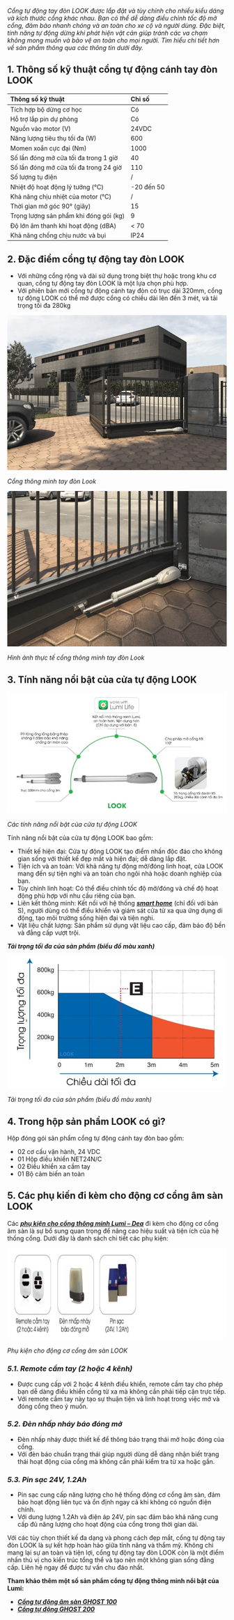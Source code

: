 ﻿*Cổng tự động tay đòn LOOK được lắp đặt và tùy chỉnh cho nhiều kiểu dáng và kích thước cổng khác nhau. Bạn có thể dễ dàng điều chỉnh tốc độ mở cổng, đảm bảo nhanh chóng và an toàn cho xe cộ và người dùng. Đặc biệt, tính năng tự động dừng khi phát hiện vật cản giúp tránh các va chạm không mong muốn và bảo vệ an toàn cho mọi người. Tìm hiểu chi tiết hơn về sản phẩm thông qua các thông tin dưới đây.*
## **1. Thông số kỹ thuật cổng tự động cánh tay đòn LOOK**

|**Thông số kỹ thuật**|**Chỉ số**|
| :- | :- |
|Tích hợp bộ dừng cơ học|Có|
|Hỗ trợ lắp pin dự phòng|Có|
|Nguồn vào motor (V)|24VDC|
|Năng lượng tiêu thụ tối đa (W)|600|
|Momen xoắn cực đại (Nm)|1000|
|Số lần đóng mở cửa tối đa trong 1 giờ|40|
|Số lần đóng mở cửa tối đa trong 24 giờ|110|
|Số lượng tụ điện|/|
|Nhiệt độ hoạt động lý tưởng (°C)|-20 đến 50|
|Khả năng chịu nhiệt của motor (°C)|/|
|Thời gian mở góc 90° (giây)|15|
|Trọng lượng sản phẩm khi đóng gói (kg)|9|
|Độ lớn âm thanh khi hoạt động (dBA)|< 70|
|Khả năng chống chịu nước và bụi|IP24|
## **2. Đặc điểm cổng tự động tay đòn LOOK**
- Với những cổng rộng và dài sử dụng trong biệt thự hoặc trong khu cơ quan, cổng tự động tay đòn LOOK là một lựa chọn phù hợp.
- Với phiên bản mới cổng tự động cánh tay đòn có trục dài 320mm, cổng tự động LOOK có thể mở được cổng có chiều dài lên đến 3 mét, và tải trọng tối đa 280kg

![Cổng tự động tay đòn Look](Aspose.Words.2df11a85-4538-4e29-b79a-3fb8f4e18f88.001.jpeg)

*Cổng thông minh tay đòn Look*

![Cổng tự động tay đòn Look ảnh thực tế](Aspose.Words.2df11a85-4538-4e29-b79a-3fb8f4e18f88.002.jpeg)

*Hình ảnh thực tế cổng thông minh tay đòn Look*
## **3. Tính năng nổi bật của cửa tự động LOOK**
![Các tính năng nổi bật của cửa tự động LOOK](Aspose.Words.2df11a85-4538-4e29-b79a-3fb8f4e18f88.003.jpeg)

*Các tính năng nổi bật của cửa tự động LOOK*

Tính năng nổi bật của cửa tự động LOOK bao gồm:

- Thiết kế hiện đại: Cửa tự động LOOK tạo điểm nhấn độc đáo cho không gian sống với thiết kế đẹp mắt và hiện đại; dễ dàng lắp đặt.
- Tiện ích và an toàn: Với khả năng tự động mở/đóng linh hoạt, cửa LOOK mang đến sự tiện nghi và an toàn cho ngôi nhà hoặc doanh nghiệp của bạn.
- Tùy chỉnh linh hoạt: Có thể điều chỉnh tốc độ mở/đóng và chế độ hoạt động phù hợp với nhu cầu riêng của bạn.
- Liên kết thông minh: Kết nối với hệ thống [***smart home***](https://lumi.vn/) (chỉ đối với bản S), người dùng có thể điều khiển và giám sát cửa từ xa qua ứng dụng di động, tạo môi trường sống hiện đại và tiện nghi.
- Vật liệu chất lượng: Sản phẩm sử dụng vật liệu cao cấp, đảm bảo độ bền và đẳng cấp vượt trội.

***Tải trọng tối đa của sản phẩm (biểu đồ màu xanh)***

![Tải trọng tối đa của sản phẩm (biểu đồ màu xanh)](Aspose.Words.2df11a85-4538-4e29-b79a-3fb8f4e18f88.004.jpeg)

*Tải trọng tối đa của sản phẩm (biểu đồ màu xanh)*
## **4. Trong hộp sản phẩm LOOK có gì?**
Hộp đóng gói sản phẩm cổng tự động cánh tay đòn bao gồm:

- 02 cơ cấu vận hành, 24 VDC
- 01 Hộp điều khiển NET24N/C
- 02 Điều khiển xa cầm tay
- 01 Bộ cảm biến an toàn
## **5. Các phụ kiến đi kèm cho động cơ cổng âm sàn LOOK**
Các [***phụ kiện cho cổng thông minh Lumi – Dea***](https://lumi.vn/san-pham/phu-kien-them-cho-cong-tu-dong.html) đi kèm cho động cơ cổng âm sàn là sự bổ sung quan trọng để nâng cao hiệu suất và tiện ích của hệ thống cổng. Dưới đây là danh sách chi tiết các phụ kiện:

![Phụ kiện cho động cơ cổng âm sàn LOOK](Aspose.Words.2df11a85-4538-4e29-b79a-3fb8f4e18f88.005.jpeg)

*Phụ kiện cho động cơ cổng âm sàn LOOK*
### ***5.1. Remote cầm tay (2 hoặc 4 kênh)***
- Được cung cấp với 2 hoặc 4 kênh điều khiển, remote cầm tay cho phép bạn dễ dàng điều khiển cổng từ xa mà không cần phải tiếp cận trực tiếp.
- Với remote cầm tay này tạo sự thuận tiện và linh hoạt trong việc mở và đóng cổng theo ý muốn.
### ***5.2. Đèn nhấp nháy báo đóng mở***
- Đèn nhấp nháy được thiết kế để thông báo trạng thái mở hoặc đóng của cổng.
- Với đèn báo chuẩn trạng thái giúp người dùng dễ dàng nhận biết trạng thái hoạt động của cổng mà không cần phải kiểm tra từ xa hoặc gần.
### ***5.3. Pin sạc 24V, 1.2Ah***
- Pin sạc cung cấp năng lượng cho hệ thống động cơ cổng âm sàn, đảm bảo hoạt động liên tục và ổn định ngay cả khi không có nguồn điện chính.
- Với dung lượng 1.2Ah và điện áp 24V, pin sạc đảm bảo khả năng cung cấp đủ năng lượng cho hoạt động của cổng trong thời gian dài.

Với các tùy chọn thiết kế đa dạng và phong cách đẹp mắt, cổng tự động tay đòn LOOK là sự kết hợp hoàn hảo giữa tính năng và thẩm mỹ. Không chỉ mang lại sự an toàn và tiện lợi, cổng tự động tay đòn LOOK còn là một điểm nhấn thú vị cho kiến trúc tổng thể và tạo nên một không gian sống đẳng cấp. Liên hệ ngay để được tư vấn chu đáo nhất.

**Tham khảo thêm một số sản phẩm cổng tự động thông minh nổi bật của Lumi:**

- [***Cổng tự động âm sàn GHOST 100***](https://lumi.vn/san-pham/cong-tu-dong-am-san-ghost100-cl.html)
- [***Cổng tự động GHOST 200***](https://lumi.vn/san-pham/cong-tu-dong-am-san-ghost200-cl.html)
